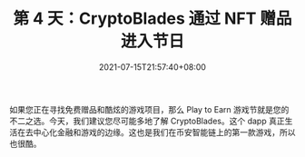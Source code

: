 ﻿---
title: "第 4 天：CryptoBlades 通过 NFT 赠品进入节日"
date: 2021-07-15T21:57:40+08:00
lastmod: 2021-07-15T16:45:40+08:00
draft: false
authors: ["Stan"]
description: "如果您正在寻找免费赠品和酷炫的游戏项目，那么 Play to Earn 游戏节就是您的不二之选。今天，我们建议您尽可能多地了解 CryptoBlades。这个 dapp 真正生活在去中心化金融和游戏的边缘。这也是我们在币安智能链上的第一款游戏，所以也很酷。"
featuredImage: "day-4-cryptoblades-enters-to-giveaway-mania.png"
tags: ["Virtual World","虚拟世界","Play to Earn"]
categories: ["news"]
news: ["虚拟世界"]
weight: 
lightgallery: true
pinned: false
recommend: false
recommend1: false
---

如果您正在寻找免费赠品和酷炫的游戏项目，那么 Play to Earn 游戏节就是您的不二之选。今天，我们建议您尽可能多地了解 CryptoBlades。这个 dapp 真正生活在去中心化金融和游戏的边缘。这也是我们在币安智能链上的第一款游戏，所以也很酷。

<!--more-->

